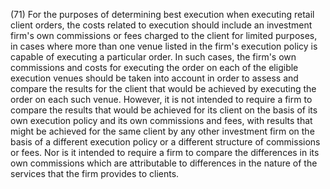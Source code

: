 (71) For the purposes of determining best execution when executing retail client orders, the costs related to execution should include an investment firm's own commissions or fees charged to the client for limited purposes, in cases where more than one venue listed in the firm's execution policy is capable of executing a particular order. In such cases, the firm's own commissions and costs for executing the order on each of the eligible execution venues should be taken into account in order to assess and compare the results for the client that would be achieved by executing the order on each such venue. However, it is not intended to require a firm to compare the results that would be achieved for its client on the basis of its own execution policy and its own commissions and fees, with results that might be achieved for the same client by any other investment firm on the basis of a different execution policy or a different structure of commissions or fees. Nor is it intended to require a firm to compare the differences in its own commissions which are attributable to differences in the nature of the services that the firm provides to clients.